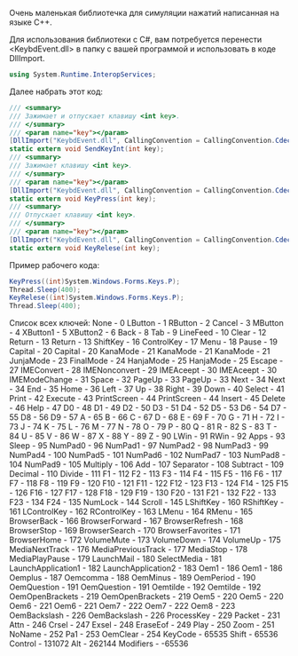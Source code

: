 Очень маленькая библиотечка для симуляции нажатий написанная на языке C++. 

Для использования библиотеки с C#, вам потребуется перенести <KeybdEvent.dll> в папку с вашей программой и использовать в коде DllImport. 
```csharp
using System.Runtime.InteropServices;
```
Далее набрать этот код:
```csharp
/// <summary>
/// Зажимает и отпускает клавишу <int key>. 
/// </summary>
/// <param name="key"></param>
[DllImport("KeybdEvent.dll", CallingConvention = CallingConvention.Cdecl)]
static extern void SendKeyInt(int key);
/// <summary>
/// Зажимает клавишу <int key>. 
/// </summary>
/// <param name="key"></param>
[DllImport("KeybdEvent.dll", CallingConvention = CallingConvention.Cdecl)]
static extern void KeyPress(int key);
/// <summary>
/// Отпускает клавишу <int key>. 
/// </summary>
/// <param name="key"></param>
[DllImport("KeybdEvent.dll", CallingConvention = CallingConvention.Cdecl)]
static extern void KeyRelese(int key);
```
Пример рабочего кода:
```csharp
KeyPress((int)System.Windows.Forms.Keys.P);
Thread.Sleep(400);
KeyRelese((int)System.Windows.Forms.Keys.P);
Thread.Sleep(400);
```
Список всех ключей:
None - 0
LButton - 1
RButton - 2
Cancel - 3
MButton - 4
XButton1 - 5
XButton2 - 6
Back - 8
Tab - 9
LineFeed - 10
Clear - 12
Return - 13
Return - 13
ShiftKey - 16
ControlKey - 17
Menu - 18
Pause - 19
Capital - 20
Capital - 20
KanaMode - 21
KanaMode - 21
KanaMode - 21
JunjaMode - 23
FinalMode - 24
HanjaMode - 25
HanjaMode - 25
Escape - 27
IMEConvert - 28
IMENonconvert - 29
IMEAceept - 30
IMEAceept - 30
IMEModeChange - 31
Space - 32
PageUp - 33
PageUp - 33
Next - 34
Next - 34
End - 35
Home - 36
Left - 37
Up - 38
Right - 39
Down - 40
Select - 41
Print - 42
Execute - 43
PrintScreen - 44
PrintScreen - 44
Insert - 45
Delete - 46
Help - 47
D0 - 48
D1 - 49
D2 - 50
D3 - 51
D4 - 52
D5 - 53
D6 - 54
D7 - 55
D8 - 56
D9 - 57
A - 65
B - 66
C - 67
D - 68
E - 69
F - 70
G - 71
H - 72
I - 73
J - 74
K - 75
L - 76
M - 77
N - 78
O - 79
P - 80
Q - 81
R - 82
S - 83
T - 84
U - 85
V - 86
W - 87
X - 88
Y - 89
Z - 90
LWin - 91
RWin - 92
Apps - 93
Sleep - 95
NumPad0 - 96
NumPad1 - 97
NumPad2 - 98
NumPad3 - 99
NumPad4 - 100
NumPad5 - 101
NumPad6 - 102
NumPad7 - 103
NumPad8 - 104
NumPad9 - 105
Multiply - 106
Add - 107
Separator - 108
Subtract - 109
Decimal - 110
Divide - 111
F1 - 112
F2 - 113
F3 - 114
F4 - 115
F5 - 116
F6 - 117
F7 - 118
F8 - 119
F9 - 120
F10 - 121
F11 - 122
F12 - 123
F13 - 124
F14 - 125
F15 - 126
F16 - 127
F17 - 128
F18 - 129
F19 - 130
F20 - 131
F21 - 132
F22 - 133
F23 - 134
F24 - 135
NumLock - 144
Scroll - 145
LShiftKey - 160
RShiftKey - 161
LControlKey - 162
RControlKey - 163
LMenu - 164
RMenu - 165
BrowserBack - 166
BrowserForward - 167
BrowserRefresh - 168
BrowserStop - 169
BrowserSearch - 170
BrowserFavorites - 171
BrowserHome - 172
VolumeMute - 173
VolumeDown - 174
VolumeUp - 175
MediaNextTrack - 176
MediaPreviousTrack - 177
MediaStop - 178
MediaPlayPause - 179
LaunchMail - 180
SelectMedia - 181
LaunchApplication1 - 182
LaunchApplication2 - 183
Oem1 - 186
Oem1 - 186
Oemplus - 187
Oemcomma - 188
OemMinus - 189
OemPeriod - 190
OemQuestion - 191
OemQuestion - 191
Oemtilde - 192
Oemtilde - 192
OemOpenBrackets - 219
OemOpenBrackets - 219
Oem5 - 220
Oem5 - 220
Oem6 - 221
Oem6 - 221
Oem7 - 222
Oem7 - 222
Oem8 - 223
OemBackslash - 226
OemBackslash - 226
ProcessKey - 229
Packet - 231
Attn - 246
Crsel - 247
Exsel - 248
EraseEof - 249
Play - 250
Zoom - 251
NoName - 252
Pa1 - 253
OemClear - 254
KeyCode - 65535
Shift - 65536
Control - 131072
Alt - 262144
Modifiers - -65536
